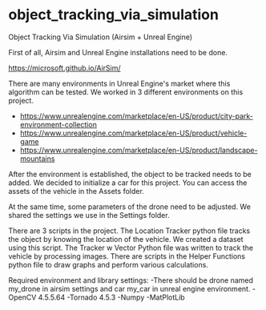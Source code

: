 # object_tracking_via_simulation
Object Tracking Via Simulation (Airsim + Unreal Engine)

First of all, Airsim and Unreal Engine installations need to be done.

https://microsoft.github.io/AirSim/


There are many environments in Unreal Engine's market where this algorithm can be tested. We worked in 3 different environments on this project.

- https://www.unrealengine.com/marketplace/en-US/product/city-park-environment-collection
- https://www.unrealengine.com/marketplace/en-US/product/vehicle-game
- https://www.unrealengine.com/marketplace/en-US/product/landscape-mountains

After the environment is established, the object to be tracked needs to be added. We decided to initialize a car for this project. You can access the assets of the vehicle in the Assets folder.

At the same time, some parameters of the drone need to be adjusted. We shared the settings we use in the Settings folder.

There are 3 scripts in the project. 
The Location Tracker python file tracks the object by knowing the location of the vehicle. We created a dataset using this script.
The Tracker w Vector Python file was written to track the vehicle by processing images.
There are scripts in the Helper Functions python file to draw graphs and perform various calculations.

Required environment and library settings:
-There should be drone named my_drone in airsim settings and car my_car in unreal engine environment.
-OpenCV 4.5.5.64
-Tornado 4.5.3
-Numpy
-MatPlotLib

